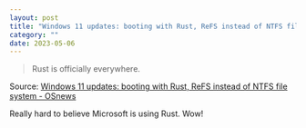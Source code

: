 ```yaml
---
layout: post
title: "Windows 11 updates: booting with Rust, ReFS instead of NTFS file system"
category: ""
date: 2023-05-06
---
```


> Rust is officially everywhere.

Source: [Windows 11 updates: booting with Rust, ReFS instead of NTFS file system - OSnews](https://www.osnews.com/story/136088/windows-11-updates-booting-with-rust-refs-instead-of-ntfs-file-system/)

Really hard to believe Microsoft is using Rust. Wow!
